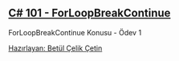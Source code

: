 ## [C# 101 - ForLoopBreakContinue](https://app.patika.dev/courses/csharp-101/1-for-dongusu-break-continue)
ForLoopBreakContinue Konusu - Ödev 1

[Hazırlayan: Betül Çelik Çetin](https://app.patika.dev/celikbet)
